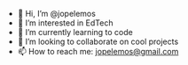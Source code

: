 - 👋 Hi, I’m @jopelemos
- 👀 I’m interested in EdTech
- 🌱 I’m currently learning to code
- 💞️ I’m looking to collaborate on cool projects
- 📫 How to reach me: jopelemos@gmail.com

<!---
jopelemos/jopelemos is a ✨ special ✨ repository because its `README.md` (this file) appears on your GitHub profile.
You can click the Preview link to take a look at your changes.
--->
